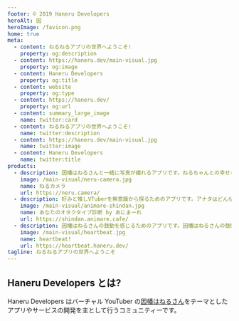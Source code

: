 ```yaml
---
footer: © 2019 Haneru Developers
heroAlt: 因
heroImage: /favicon.png
home: true
meta:
  - content: ねるねるアプリの世界へようこそ!
    property: og:description
  - content: https://haneru.dev/main-visual.jpg
    property: og:image
  - content: Haneru Developers
    property: og:title
  - content: website
    property: og:type
  - content: https://haneru.dev/
    property: og:url
  - content: summary_large_image
    name: twitter:card
  - content: ねるねるアプリの世界へようこそ!
    name: twitter:description
  - content: https://haneru.dev/main-visual.jpg
    name: twitter:image
  - content: Haneru Developers
    name: twitter:title
products:
  - description: 因幡はねるさんと一緒に写真が撮れるアプリです。ねるちゃんとの幸せなひとときをあなたに。
    image: /main-visual/neru-camera.jpg
    name: ねるカメラ
    url: https://neru.camera/
  - description: 好みと推しVTuberを無意識から探るためのアプリです。アナタはどんなオタクタイプ?
    image: /main-visual/animare-shindan.jpg
    name: あなたのオタクタイプ診断 by あにまーれ
    url: https://shindan.animare.cafe/
  - description: 因幡はねるさんの鼓動を感じるためのアプリです。因幡はねるさんの鼓動を感じて、因幡はねるさんに包まれて眠りましょう。
    image: /main-visual/heartbeat.jpg
    name: heartbeat!
    url: https://heartbeat.haneru.dev/
tagline: ねるねるアプリの世界へようこそ
---
```


<Products :values="$frontmatter.products" />

## Haneru Developers とは?

Haneru Developers はバーチャル YouTuber の[因幡はねるさん](https://www.youtube.com/channel/UC0Owc36U9lOyi9Gx9Ic-4qg)をテーマとしたアプリやサービスの開発を主として行うコミュニティーです。
